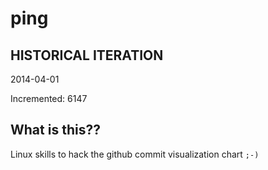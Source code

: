 # ping

## HISTORICAL ITERATION
2014-04-01

Incremented: 6147

## What is this?? 
Linux skills to hack the github commit visualization chart `;-)`
